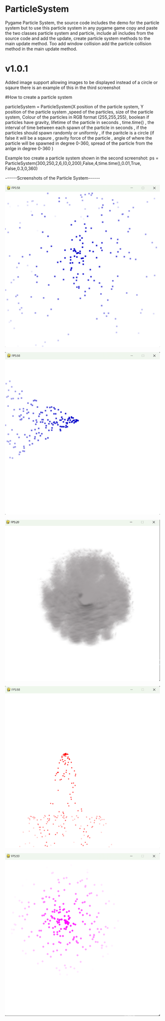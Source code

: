 # ParticleSystem
Pygame Particle System, the source code includes the demo for the particle system but to use this particle system in any pygame game copy and paste the two classes particle system and particle, include all includes from the source code and add the update, create particle system methods to the main update method. Too add window collision add the particle collision method in the main update method.

# v1.0.1
Added image support allowing images to be displayed instead of a circle or sqaure there is an example of this in the third screenshot

#How to create a particle system

particleSystem = ParticleSystem(X position of the particle system, 
Y position of the particle system ,speed of the particles, 
size of the particle system,
Colour of the particles in RGB format (255,255,255),
boolean if particles have gravity, 
lifetime of the particle in seconds , time.time() ,
the interval of time between each spawn of the particle in seconds ,
if the particles should spawn randomly or uniformly ,
if the paritcle is a circle (if false it will be a sqaure ,
gravity force of the particle ,
angle of where the particle will be spawned in degree 0-360,
spread of the particle from the anlge in degree 0-360
)  

Example too create a particle system shown in the second screenshot:
ps = ParticleSystem(300,250,2,6,(0,0,200),False,4,time.time(),0.01,True, False,0.3,0,360)      





------Screenshots of the Particle System------

![screenshot](/docs/assets/screenshot3.png)

![screenshot](/docs/assets/screenshot4.png)

![screenshot](/docs/assets/screenshot5.png)

![screenshot](/docs/assets/screenshot1.png)

![screenshot](/docs/assets/screenshot2.png)

